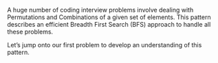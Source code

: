 A huge number of coding interview problems involve dealing with
Permutations and Combinations of a given set of elements.
This pattern describes an efficient Breadth First Search (BFS)
approach to handle all these problems.

Let’s jump onto our first problem to develop an understanding of this pattern.
